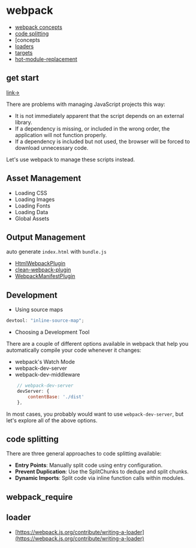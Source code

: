 # webpack

- [webpack concepts](https://webpack.docschina.org/concepts)
- [code splitting](https://webpack.js.org/guides/code-splitting/)
- [concepts[](https://webpack.js.org/concepts)
- [loaders](https://webpack.js.org/concepts/loaders)
- [targets](https://webpack.js.org/concepts/targets)
- [hot-module-replacement](https://webpack.js.org/concepts/hot-module-replacement)

## get start

[link→](https://webpack.js.org/guides/getting-started)

There are problems with managing JavaScript projects this way:

- It is not immediately apparent that the script depends on an external library.
- If a dependency is missing, or included in the wrong order, the application will not function properly.
- If a dependency is included but not used, the browser will be forced to download unnecessary code.

Let's use webpack to manage these scripts instead.

## Asset Management

- Loading CSS
- Loading Images
- Loading Fonts
- Loading Data
- Global Assets

## Output Management

auto generate `index.html` with `bundle.js`

- [HtmlWebpackPlugin](https://webpack.js.org/plugins/html-webpack-plugin)
- [clean-webpack-plugin](https://www.npmjs.com/package/clean-webpack-plugin)
- [WebpackManifestPlugin](https://github.com/danethurber/webpack-manifest-plugin)

## Development

- Using source maps

```js
devtool: "inline-source-map";
```

- Choosing a Development Tool

There are a couple of different options available in webpack that help you automatically compile your code whenever it changes:

- webpack's Watch Mode
- webpack-dev-server
- webpack-dev-middleware

```js
    // webpack-dev-server
    devServer: {
        contentBase: './dist'
    },
```

In most cases, you probably would want to use `webpack-dev-server`, but let's explore all of the above options.

## code splitting

There are three general approaches to code splitting available:

- **Entry Points**: Manually split code using entry configuration.
- **Prevent Duplication**: Use the SplitChunks to dedupe and split chunks.
- **Dynamic Imports**: Split code via inline function calls within modules.

## __webpack_require__

## loader

- [https://webpack.js.org/contribute/writing-a-loader](https://webpack.js.org/contribute/writing-a-loader)